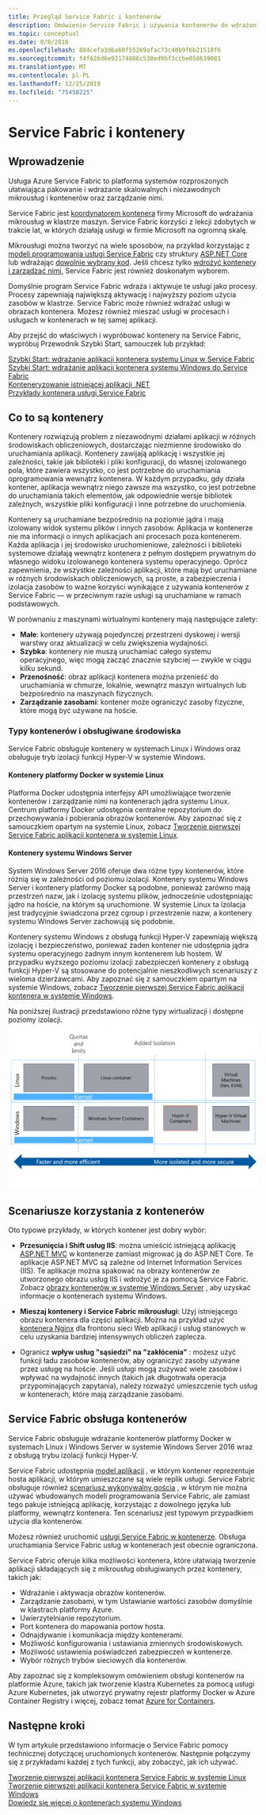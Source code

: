 ```yaml
---
title: Przegląd Service Fabric i kontenerów
description: Omówienie Service Fabric i używania kontenerów do wdrażania aplikacji mikrousług. Ten artykuł zawiera omówienie sposobu użycia kontenerów i dostępne możliwości w Service Fabric.
ms.topic: conceptual
ms.date: 8/8/2018
ms.openlocfilehash: 884cefa3d6a60f55269afac73c40b9f6b21518f6
ms.sourcegitcommit: f4f626d6e92174086c530ed9bf3ccbe058639081
ms.translationtype: MT
ms.contentlocale: pl-PL
ms.lasthandoff: 12/25/2019
ms.locfileid: "75458225"
---
```

# <a name="service-fabric-and-containers"></a>Service Fabric i kontenery

## <a name="introduction"></a>Wprowadzenie

Usługa Azure Service Fabric to platforma systemów rozproszonych ułatwiająca pakowanie i wdrażanie skalowalnych i niezawodnych mikrousług i kontenerów oraz zarządzanie nimi.

Service Fabric jest [koordynatorem kontenera](service-fabric-cluster-resource-manager-introduction.md) firmy Microsoft do wdrażania mikrousług w klastrze maszyn. Service Fabric korzyści z lekcji zdobytych w trakcie lat, w których działają usługi w firmie Microsoft na ogromną skalę.

Mikrousługi można tworzyć na wiele sposobów, na przykład korzystając z [modeli programowania usługi Service Fabric](service-fabric-choose-framework.md) czy struktury [ASP.NET Core](service-fabric-reliable-services-communication-aspnetcore.md) lub wdrażając [dowolnie wybrany kod](service-fabric-guest-executables-introduction.md). Jeśli chcesz tylko [wdrożyć kontenery i zarządzać nimi](service-fabric-containers-overview.md), Service Fabric jest również doskonałym wyborem.

Domyślnie program Service Fabric wdraża i aktywuje te usługi jako procesy. Procesy zapewniają największą aktywację i najwyższy poziom użycia zasobów w klastrze. Service Fabric może również wdrażać usługi w obrazach kontenera. Możesz również mieszać usługi w procesach i usługach w kontenerach w tej samej aplikacji.

Aby przejść do właściwych i wypróbować kontenery na Service Fabric, wypróbuj Przewodnik Szybki Start, samouczek lub przykład:  

[Szybki Start: wdrażanie aplikacji kontenera systemu Linux w Service Fabric](service-fabric-quickstart-containers-linux.md)  
[Szybki Start: wdrażanie aplikacji kontenera systemu Windows do Service Fabric](service-fabric-quickstart-containers.md)  
[Konteneryzowanie istniejącej aplikacji .NET](service-fabric-host-app-in-a-container.md)  
[Przykłady kontenera usługi Service Fabric](https://azure.microsoft.com/resources/samples/service-fabric-containers/)  

## <a name="what-are-containers"></a>Co to są kontenery

Kontenery rozwiązują problem z niezawodnymi działami aplikacji w różnych środowiskach obliczeniowych, dostarczając niezmienne środowisko do uruchamiania aplikacji. Kontenery zawijają aplikację i wszystkie jej zależności, takie jak biblioteki i pliki konfiguracji, do własnej izolowanego pola, które zawiera wszystko, co jest potrzebne do uruchamiania oprogramowania wewnątrz kontenera. W każdym przypadku, gdy działa kontener, aplikacja wewnątrz niego zawsze ma wszystko, co jest potrzebne do uruchamiania takich elementów, jak odpowiednie wersje bibliotek zależnych, wszystkie pliki konfiguracji i inne potrzebne do uruchomienia.

Kontenery są uruchamiane bezpośrednio na poziomie jądra i mają izolowany widok systemu plików i innych zasobów. Aplikacja w kontenerze nie ma informacji o innych aplikacjach ani procesach poza kontenerem. Każda aplikacja i jej środowisko uruchomieniowe, zależności i biblioteki systemowe działają wewnątrz kontenera z pełnym dostępem prywatnym do własnego widoku izolowanego kontenera systemu operacyjnego. Oprócz zapewnienia, że wszystkie zależności aplikacji, które mają być uruchamiane w różnych środowiskach obliczeniowych, są proste, a zabezpieczenia i izolacja zasobów to ważne korzyści wynikające z używania kontenerów z Service Fabric — w przeciwnym razie usługi są uruchamiane w ramach podstawowych.

W porównaniu z maszynami wirtualnymi kontenery mają następujące zalety:

* **Małe**: kontenery używają pojedynczej przestrzeni dyskowej i wersji warstwy oraz aktualizacji w celu zwiększenia wydajności.
* **Szybka**: kontenery nie muszą uruchamiać całego systemu operacyjnego, więc mogą zacząć znacznie szybciej — zwykle w ciągu kilku sekund.
* **Przenośność**: obraz aplikacji kontenera można przenieść do uruchamiania w chmurze, lokalnie, wewnątrz maszyn wirtualnych lub bezpośrednio na maszynach fizycznych.
* **Zarządzanie zasobami**: kontener może ograniczyć zasoby fizyczne, które mogą być używane na hoście.

### <a name="container-types-and-supported-environments"></a>Typy kontenerów i obsługiwane środowiska

Service Fabric obsługuje kontenery w systemach Linux i Windows oraz obsługuje tryb izolacji funkcji Hyper-V w systemie Windows.

#### <a name="docker-containers-on-linux"></a>Kontenery platformy Docker w systemie Linux

Platforma Docker udostępnia interfejsy API umożliwiające tworzenie kontenerów i zarządzanie nimi na kontenerach jądra systemu Linux. Centrum platformy Docker udostępnia centralne repozytorium do przechowywania i pobierania obrazów kontenerów.
Aby zapoznać się z samouczkiem opartym na systemie Linux, zobacz [Tworzenie pierwszej Service Fabric aplikacji kontenera w systemie Linux](service-fabric-get-started-containers-linux.md).

#### <a name="windows-server-containers"></a>Kontenery systemu Windows Server

System Windows Server 2016 oferuje dwa różne typy kontenerów, które różnią się w zależności od poziomu izolacji. Kontenery systemu Windows Server i kontenery platformy Docker są podobne, ponieważ zarówno mają przestrzeń nazw, jak i izolację systemu plików, jednocześnie udostępniając jądro na hoście, na którym są uruchomione. W systemie Linux ta izolacja jest tradycyjnie świadczona przez cgroup i przestrzenie nazw, a kontenery systemu Windows Server zachowują się podobnie.

Kontenery systemu Windows z obsługą funkcji Hyper-V zapewniają większą izolację i bezpieczeństwo, ponieważ żaden kontener nie udostępnia jądra systemu operacyjnego żadnym innym kontenerem lub hostem. W przypadku wyższego poziomu izolacji zabezpieczeń kontenery z obsługą funkcji Hyper-V są stosowane do potencjalnie nieszkodliwych scenariuszy z wieloma dzierżawcami.
Aby zapoznać się z samouczkiem opartym na systemie Windows, zobacz [Tworzenie pierwszej Service Fabric aplikacji kontenera w systemie Windows](service-fabric-get-started-containers.md).

Na poniższej ilustracji przedstawiono różne typy wirtualizacji i dostępne poziomy izolacji.
![Service Fabric platformę][Image1]

## <a name="scenarios-for-using-containers"></a>Scenariusze korzystania z kontenerów

Oto typowe przykłady, w których kontener jest dobry wybór:

* **Przesunięcia i Shift usług IIS**: można umieścić istniejącą aplikację [ASP.NET MVC](https://www.asp.net/mvc) w kontenerze zamiast migrować ją do ASP.NET Core. Te aplikacje ASP.NET MVC są zależne od Internet Information Services (IIS). Te aplikacje można spakować na obrazy kontenerów ze utworzonego obrazu usług IIS i wdrożyć je za pomocą Service Fabric. Zobacz [obrazy kontenerów w systemie Windows Server](https://docs.microsoft.com/virtualization/windowscontainers/quick-start/quick-start-windows-server) , aby uzyskać informacje o kontenerach systemu Windows.

* **Mieszaj kontenery i Service Fabric mikrousługi**: Użyj istniejącego obrazu kontenera dla części aplikacji. Można na przykład użyć [kontenera Nginx](https://hub.docker.com/_/nginx/) dla frontonu sieci Web aplikacji i usług stanowych w celu uzyskania bardziej intensywnych obliczeń zaplecza.

* Ogranicz **wpływ usług "sąsiedzi" na "zakłócenia"** : możesz użyć funkcji ładu zasobów kontenerów, aby ograniczyć zasoby używane przez usługę na hoście. Jeśli usługi mogą zużywać wiele zasobów i wpływać na wydajność innych (takich jak długotrwała operacja przypominających zapytania), należy rozważyć umieszczenie tych usług w kontenerach, które mają zarządzanie zasobami.

## <a name="service-fabric-support-for-containers"></a>Service Fabric obsługa kontenerów

Service Fabric obsługuje wdrażanie kontenerów platformy Docker w systemach Linux i Windows Server w systemie Windows Server 2016 wraz z obsługą trybu izolacji funkcji Hyper-V. 

Service Fabric udostępnia [model aplikacji](service-fabric-application-model.md) , w którym kontener reprezentuje hosta aplikacji, w którym umieszczane są wiele replik usługi. Service Fabric obsługuje również [scenariusz wykonywalny gościa](service-fabric-guest-executables-introduction.md) , w którym nie można używać wbudowanych modeli programowania Service Fabric, ale zamiast tego pakuje istniejącą aplikację, korzystając z dowolnego języka lub platformy, wewnątrz kontenera. Ten scenariusz jest typowym przypadkiem użycia dla kontenerów.

Możesz również uruchomić [usługi Service Fabric w kontenerze](service-fabric-services-inside-containers.md). Obsługa uruchamiania Service Fabric usług w kontenerach jest obecnie ograniczona.

Service Fabric oferuje kilka możliwości kontenera, które ułatwiają tworzenie aplikacji składających się z mikrousług obsługiwanych przez kontenery, takich jak:

* Wdrażanie i aktywacja obrazów kontenerów.
* Zarządzanie zasobami, w tym Ustawianie wartości zasobów domyślnie w klastrach platformy Azure.
* Uwierzytelnianie repozytorium.
* Port kontenera do mapowania portów hosta.
* Odnajdywanie i komunikacja między kontenerami.
* Możliwość konfigurowania i ustawiania zmiennych środowiskowych.
* Możliwość ustawienia poświadczeń zabezpieczeń w kontenerze.
* Wybór różnych trybów sieciowych dla kontenerów.

Aby zapoznać się z kompleksowym omówieniem obsługi kontenerów na platformie Azure, takich jak tworzenie klastra Kubernetes za pomocą usługi Azure Kubernetes, jak utworzyć prywatny rejestr platformy Docker w Azure Container Registry i więcej, zobacz temat [Azure for Containers](https://docs.microsoft.com/azure/containers/).

## <a name="next-steps"></a>Następne kroki

W tym artykule przedstawiono informacje o Service Fabric pomocy technicznej dotyczącej uruchomionych kontenerów. Następnie połączymy się z przykładami każdej z tych funkcji, aby zobaczyć, jak ich używać.

[Tworzenie pierwszej aplikacji kontenera Service Fabric w systemie Linux](service-fabric-get-started-containers-linux.md)  
[Tworzenie pierwszej aplikacji kontenera Service Fabric w systemie Windows](service-fabric-get-started-containers.md)  
[Dowiedz się więcej o kontenerach systemu Windows](https://docs.microsoft.com/virtualization/windowscontainers/about/)

[Image1]: media/service-fabric-containers/Service-Fabric-Types-of-Isolation.png